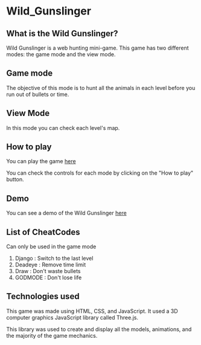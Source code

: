 # Wild_Gunslinger

## What is the Wild Gunslinger?
 Wild Gunslinger is a web hunting mini-game. This game has two different modes: the game mode and the view mode.

## Game mode
The objective of this mode is to hunt all the animals in each level before you run out of bullets or time.


## View Mode
In this mode you can check each level's map.
 
## How to play
 You can play the game [here](https://davidpalricas.github.io/)

You can check the controls for each mode by clicking on the "How to play" button.


## Demo
You can see a demo of the Wild Gunslinger [here](https://youtu.be/3oYhQ_FzjzU)


## List of CheatCodes
 Can only be used in the game mode
 1. Django : Switch to the last level
 1. Deadeye : Remove time limit
 1. Draw : Don't waste bullets
 1. GODMODE : Don't lose life
 
 ## Technologies used
 This game was made using HTML, CSS, and JavaScript. It used a 3D computer graphics JavaScript library called Three.js.

This library was used to create and display all the models, animations, and the majority of the game mechanics.